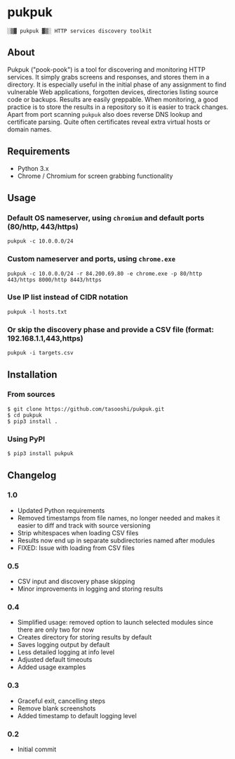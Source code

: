 # pukpuk

    ░▒▓ pukpuk ▓▒░ HTTP services discovery toolkit

## About

Pukpuk ("pook-pook") is a tool for discovering and monitoring HTTP services. It simply grabs screens and responses, and stores them in a directory. It is especially useful in the initial phase of any assignment to find vulnerable Web applications, forgotten devices, directories listing source code or backups. Results are easily greppable. When monitoring, a good practice is to store the results in a repository so it is easier to track changes. Apart from port scanning `pukpuk` also does reverse DNS lookup and certificate parsing. Quite often certificates reveal extra virtual hosts or domain names.

## Requirements

* Python 3.x
* Chrome / Chromium for screen grabbing functionality

## Usage

### Default OS nameserver, using `chromium` and default ports (80/http, 443/https)

    pukpuk -c 10.0.0.0/24

### Custom nameserver and ports, using `chrome.exe`

    pukpuk -c 10.0.0.0/24 -r 84.200.69.80 -e chrome.exe -p 80/http 443/https 8000/http 8443/https

### Use IP list instead of CIDR notation

    pukpuk -l hosts.txt

### Or skip the discovery phase and provide a CSV file (format: 192.168.1.1,443,https)

    pukpuk -i targets.csv

## Installation

### From sources

    $ git clone https://github.com/tasooshi/pukpuk.git
    $ cd pukpuk
    $ pip3 install .

### Using PyPI

    $ pip3 install pukpuk

## Changelog

### 1.0

* Updated Python requirements
* Removed timestamps from file names, no longer needed and makes it easier to diff and track with source versioning
* Strip whitespaces when loading CSV files
* Results now end up in separate subdirectories named after modules
* FIXED: Issue with loading from CSV files

### 0.5

* CSV input and discovery phase skipping
* Minor improvements in logging and storing results

### 0.4

* Simplified usage: removed option to launch selected modules since there are only two for now
* Creates directory for storing results by default
* Saves logging output by default
* Less detailed logging at info level
* Adjusted default timeouts
* Added usage examples

### 0.3

* Graceful exit, cancelling steps
* Remove blank screenshots
* Added timestamp to default logging level

### 0.2

* Initial commit
